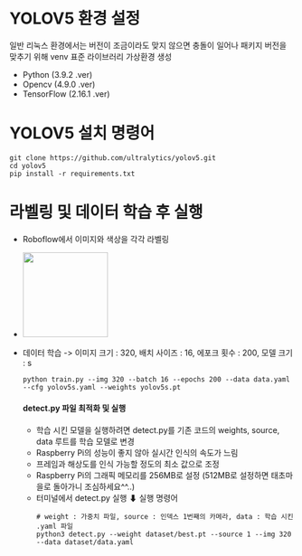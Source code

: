 # YOLOV5 환경 설정

일반 리눅스 환경에서는 버전이 조금이라도 맞지 않으면 충돌이 일어나 패키지 버전을 맞추기 위해 venv 표준 라이브러리 가상환경 생성
- Python (3.9.2 .ver)
- Opencv (4.9.0 .ver)
- TensorFlow (2.16.1 .ver)

# YOLOV5 설치 명령어 

```
git clone https://github.com/ultralytics/yolov5.git
cd yolov5
pip install -r requirements.txt
```

# 라벨링 및 데이터 학습 후 실행

- Roboflow에서 이미지와 색상을 각각 라벨링
- <img src="https://github.com/jjang-yu/Smart_Factory/assets/160578079/bd260f54-e4a6-4b88-a688-e17e5ed95c51" widht="150" height="150"/>
- 데이터 학습 -> 이미지 크기 : 320, 배치 사이즈 : 16, 에포크 횟수 : 200, 모델 크기 : s
  ```
  python train.py --img 320 --batch 16 --epochs 200 --data data.yaml --cfg yolov5s.yaml --weights yolov5s.pt
  ```
  #### detect.py 파일 최적화 및 실행

  - 학습 시킨 모델을 실행하려면 detect.py를 기존 코드의 weights, source, data 루트를 학습 모델로 변경
  - Raspberry Pi의 성능이 좋지 않아 실시간 인식의 속도가 느림
  - 프레임과 해상도를 인식 가능할 정도의 최소 값으로 조정
  - Raspberry Pi의 그래픽 메모리를 256MB로 설정 (512MB로 설정하면 태초마을로 돌아가니 조심하세요^^..)
  - 터미널에서 detect.py 실행 ⬇ 실행 명령어
    ```
    # weight : 가중치 파일, source : 인덱스 1번째의 카메라, data : 학습 시킨 .yaml 파일
    python3 detect.py --weight dataset/best.pt --source 1 --img 320 --data dataset/data.yaml

